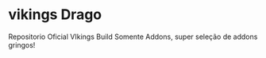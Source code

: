 # vikings Drago
 Repositorio Oficial VIkings Build Somente Addons, super seleção de addons gringos!
